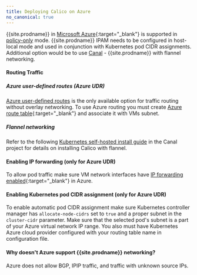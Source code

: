 ```yaml
---
title: Deploying Calico on Azure
no_canonical: true
---
```


{{site.prodname}} in [Microsoft Azure][Azure]{:target="_blank"} is supported in [policy-only][PolicyMode] mode. {{site.prodname}} IPAM needs to be configured in host-local mode and used in conjunction with Kubernetes pod CIDR assignments. Additional option would be to use [Canal][Canal] - {{site.prodname}} with flannel networking.

#### Routing Traffic

##### Azure user-defined routes (Azure UDR)

[Azure user-defined routes][AzureUDR] is the only available option for traffic routing without overlay networking. To use Azure routing you must create [Azure route table][AzureUDRCreate]{:target="_blank"} and associatе it with VMs subnet.

##### Flannel networking

Refer to the following [Kubernetes self-hosted install guide][CanalGuide] in the Canal project for details on installing Calico with flannel.

#### Enabling IP forwarding (only for Azure UDR)

To allow pod traffic make sure VM network interfaces have [IP forwarding enabled][AzureIPForward]{:target="_blank"} in Azure.

#### Enabling Kubernetes pod CIDR assignment (only for Azure UDR)

To enable automatic pod CIDR assignment make sure Kubernetes controller manager has `allocate-node-cidrs` set to `true`
and a proper subnet in the `cluster-cidr` parameter. Make sure that the selected pod's subnet is a part of your Azure virtual network IP range.
You also must have Kubernetes Azure cloud provider configured with your routing table name in configuration file.

#### Why doesn't Azure support {{site.prodname}} networking?

Azure does not allow BGP, IPIP traffic, and traffic with unknown source IPs.

[Azure]: https://azure.microsoft.com
[AzureIPForward]: https://docs.microsoft.com/en-us/azure/virtual-network/virtual-network-network-interface#enable-or-disable-ip-forwarding
[AzureUDR]: https://docs.microsoft.com/en-us/azure/virtual-network/virtual-networks-udr-overview#user-defined
[AzureUDRCreate]: https://docs.microsoft.com/en-us/azure/virtual-network/create-user-defined-route-portal
[Canal]: https://github.com/projectcalico/canal
[CanalGuide]: https://github.com/projectcalico/canal/blob/master/k8s-install/README.md
[PolicyMode]: {{site.baseurl}}/{{page.version}}/getting-started/kubernetes/installation/hosted/kubernetes-datastore/#2-calico-policy-only-with-user-supplied-networking
